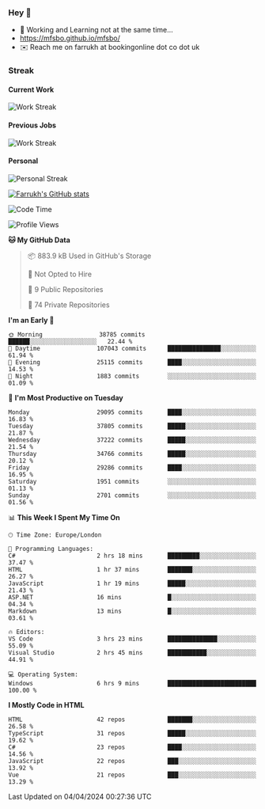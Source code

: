 ### Hey 👋

- 🏃 Working and Learning not at the same time...
- https://mfsbo.github.io/mfsbo/
- ✉️ Reach me on farrukh at bookingonline dot co dot uk

### Streak
#### Current Work
![Work Streak](https://streak-stats.demolab.com/?user=mfsbo)
#### Previous Jobs
![Work Streak](https://streak-stats.demolab.com/?user=farrukhcw)
#### Personal
![Personal Streak](https://streak-stats.demolab.com/?user=farrukhsubhani)

[![Farrukh's GitHub stats](https://github-readme-stats.vercel.app/api?username=mfsbo&hide=stars&count_private=true)](https://github.com/mfsbo/)

<!--START_SECTION:waka-->
![Code Time](http://img.shields.io/badge/Code%20Time-593%20hrs%2054%20mins-blue)

![Profile Views](http://img.shields.io/badge/Profile%20Views-0-blue)

**🐱 My GitHub Data** 

> 📦 883.9 kB Used in GitHub's Storage 
 > 
> 🚫 Not Opted to Hire
 > 
> 📜 9 Public Repositories 
 > 
> 🔑 74 Private Repositories 
 > 
**I'm an Early 🐤** 

```text
🌞 Morning                38785 commits       ██████░░░░░░░░░░░░░░░░░░░   22.44 % 
🌆 Daytime                107043 commits      ███████████████░░░░░░░░░░   61.94 % 
🌃 Evening                25115 commits       ████░░░░░░░░░░░░░░░░░░░░░   14.53 % 
🌙 Night                  1883 commits        ░░░░░░░░░░░░░░░░░░░░░░░░░   01.09 % 
```
📅 **I'm Most Productive on Tuesday** 

```text
Monday                   29095 commits       ████░░░░░░░░░░░░░░░░░░░░░   16.83 % 
Tuesday                  37805 commits       █████░░░░░░░░░░░░░░░░░░░░   21.87 % 
Wednesday                37222 commits       █████░░░░░░░░░░░░░░░░░░░░   21.54 % 
Thursday                 34766 commits       █████░░░░░░░░░░░░░░░░░░░░   20.12 % 
Friday                   29286 commits       ████░░░░░░░░░░░░░░░░░░░░░   16.95 % 
Saturday                 1951 commits        ░░░░░░░░░░░░░░░░░░░░░░░░░   01.13 % 
Sunday                   2701 commits        ░░░░░░░░░░░░░░░░░░░░░░░░░   01.56 % 
```


📊 **This Week I Spent My Time On** 

```text
🕑︎ Time Zone: Europe/London

💬 Programming Languages: 
C#                       2 hrs 18 mins       █████████░░░░░░░░░░░░░░░░   37.47 % 
HTML                     1 hr 37 mins        ███████░░░░░░░░░░░░░░░░░░   26.27 % 
JavaScript               1 hr 19 mins        █████░░░░░░░░░░░░░░░░░░░░   21.43 % 
ASP.NET                  16 mins             █░░░░░░░░░░░░░░░░░░░░░░░░   04.34 % 
Markdown                 13 mins             █░░░░░░░░░░░░░░░░░░░░░░░░   03.61 % 

🔥 Editors: 
VS Code                  3 hrs 23 mins       ██████████████░░░░░░░░░░░   55.09 % 
Visual Studio            2 hrs 45 mins       ███████████░░░░░░░░░░░░░░   44.91 % 

💻 Operating System: 
Windows                  6 hrs 9 mins        █████████████████████████   100.00 % 
```

**I Mostly Code in HTML** 

```text
HTML                     42 repos            ███████░░░░░░░░░░░░░░░░░░   26.58 % 
TypeScript               31 repos            █████░░░░░░░░░░░░░░░░░░░░   19.62 % 
C#                       23 repos            ████░░░░░░░░░░░░░░░░░░░░░   14.56 % 
JavaScript               22 repos            ███░░░░░░░░░░░░░░░░░░░░░░   13.92 % 
Vue                      21 repos            ███░░░░░░░░░░░░░░░░░░░░░░   13.29 % 
```




 Last Updated on 04/04/2024 00:27:36 UTC
<!--END_SECTION:waka-->
<!--
**mfsbo/mfsbo** is a ✨ _special_ ✨ repository because its `README.md` (this file) appears on your GitHub profile.

Here are some ideas to get you started:

- 🔭 I’m currently working on ...
- 🌱 I’m currently learning ...
- 👯 I’m looking to collaborate on ...
- 🤔 I’m looking for help with ...
- 💬 Ask me about ...
- 📫 How to reach me: ...
- 😄 Pronouns: ...
- ⚡ Fun fact: ...
-->
